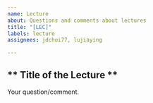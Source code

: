 ```yaml
---
name: Lecture
about: Questions and comments about lectures
title: "[LEC]"
labels: lecture
assignees: jdchoi77, lujiaying

---
```


** Title of the Lecture **
-----
Your question/comment.
